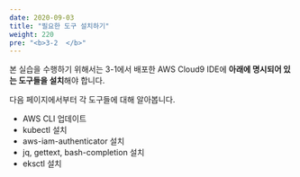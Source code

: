 ```yaml
---
date: 2020-09-03
title: "필요한 도구 설치하기"
weight: 220
pre: "<b>3-2  </b>"
---
```


본 실습을 수행하기 위해서는 3-1에서 배포한 AWS Cloud9 IDE에 **아래에 명시되어 있는 도구들을 설치**해야 합니다.

다음 페이지에서부터 각 도구들에 대해 알아봅니다.

- AWS CLI 업데이트
- kubectl 설치
- aws-iam-authenticator 설치
-  jq, gettext, bash-completion 설치
- eksctl 설치